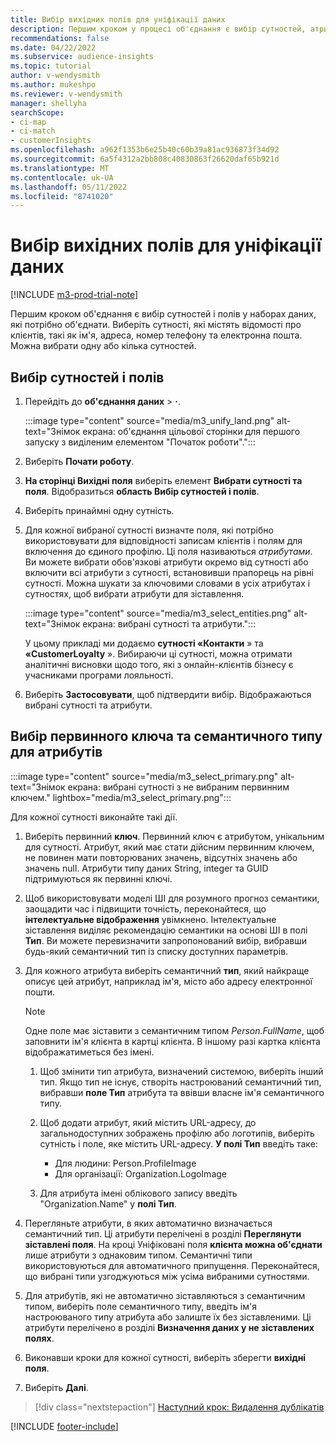 ```yaml
---
title: Вибір вихідних полів для уніфікації даних
description: Першим кроком у процесі об'єднання є вибір сутностей, атрибутів, первинних ключів і семантичних типів для зіставлення даних з єдиним профілем клієнта.
recommendations: false
ms.date: 04/22/2022
ms.subservice: audience-insights
ms.topic: tutorial
author: v-wendysmith
ms.author: mukeshpo
ms.reviewer: v-wendysmith
manager: shellyha
searchScope:
- ci-map
- ci-match
- customerInsights
ms.openlocfilehash: a962f1353b6e25b40c60b39a81ac936873f34d92
ms.sourcegitcommit: 6a5f4312a2bb808c40830863f26620daf65b921d
ms.translationtype: MT
ms.contentlocale: uk-UA
ms.lasthandoff: 05/11/2022
ms.locfileid: "8741020"
---
```

# <a name="select-source-fields-for-data-unification"></a>Вибір вихідних полів для уніфікації даних

[!INCLUDE [m3-prod-trial-note](includes/m3-prod-trial-note.md)]

Першим кроком об'єднання є вибір сутностей і полів у наборах даних, які потрібно об'єднати. Виберіть сутності, які містять відомості про клієнтів, такі як ім'я, адреса, номер телефону та електронна пошта. Можна вибрати одну або кілька сутностей.

## <a name="select-entities-and-fields"></a>Вибір сутностей і полів

1. Перейдіть до **об'єднання даних** > **·**.

   :::image type="content" source="media/m3_unify_land.png" alt-text="Знімок екрана: об'єднання цільової сторінки для першого запуску з виділеним елементом &quot;Початок роботи&quot;.":::

1. Виберіть **Почати роботу**.

1. **На сторінці Вихідні поля** виберіть елемент **Вибрати сутності та поля**. Відобразиться **область Вибір сутностей і полів**.

1. Виберіть принаймні одну сутність.

1. Для кожної вибраної сутності визначте поля, які потрібно використовувати для відповідності записам клієнтів і полям для включення до єдиного профілю. Ці поля називаються *атрибутами*. Ви можете вибрати обов'язкові атрибути окремо від сутності або включити всі атрибути з сутності, встановивши прапорець на рівні сутності. Можна шукати за ключовими словами в усіх атрибутах і сутностях, щоб вибрати атрибути для зіставлення.

   :::image type="content" source="media/m3_select_entities.png" alt-text="Знімок екрана: вибрані сутності та атрибути.":::

   У цьому прикладі ми додаємо **сутності «Контакти** » та **«CustomerLoyalty** ». Вибираючи ці сутності, можна отримати аналітичні висновки щодо того, які з онлайн-клієнтів бізнесу є учасниками програми лояльності.

1. Виберіть **Застосовувати**, щоб підтвердити вибір. Відображаються вибрані сутності та атрибути.

## <a name="select-primary-key-and-semantic-type-for-attributes"></a>Вибір первинного ключа та семантичного типу для атрибутів

   :::image type="content" source="media/m3_select_primary.png" alt-text="Знімок екрана: вибрані сутності з не вибраним первинним ключем." lightbox="media/m3_select_primary.png":::

Для кожної сутності виконайте такі дії.

1. Виберіть первинний **ключ**. Первинний ключ є атрибутом, унікальним для сутності. Атрибут, який має стати дійсним первинним ключем, не повинен мати повторюваних значень, відсутніх значень або значень null. Атрибути типу даних String, integer та GUID підтримуються як первинні ключі.

1. Щоб використовувати моделі ШІ для розумного прогноз семантики, заощадити час і підвищити точність, переконайтеся, що **інтелектуальне відображення** увімкнено. Інтелектуальне зіставлення виділяє рекомендацію семантики на основі ШІ в полі **Тип**. Ви можете перевизначити запропонований вибір, вибравши будь-який семантичний тип із списку доступних параметрів.

1. Для кожного атрибута виберіть семантичний **тип**, який найкраще описує цей атрибут, наприклад ім'я, місто або адресу електронної пошти.

   > [!NOTE]
   > Одне поле має зіставити з семантичним типом *Person.FullName*, щоб заповнити ім'я клієнта в картці клієнта. В іншому разі картка клієнта відображатиметься без імені.

   1. Щоб змінити тип атрибута, визначений системою, виберіть інший тип. Якщо тип не існує, створіть настроюваний семантичний тип, вибравши **поле Тип** атрибута та ввівши власне ім'я семантичного типу.

   1. Щоб додати атрибут, який містить URL-адресу, до загальнодоступних зображень профілю або логотипів, виберіть сутність і поле, яке містить URL-адресу. **У полі Тип** введіть таке:
      - Для людини: Person.ProfileImage
      - Для організації: Organization.LogoImage

   1. Для атрибута імені облікового запису введіть "Organization.Name" у **полі Тип**.

1. Перегляньте атрибути, в яких автоматично визначається семантичний тип. Ці атрибути перелічені в розділі **Переглянути зіставлені поля**. На кроці Уніфіковані поля **клієнта можна об'єднати** лише атрибути з однаковим типом. Семантичні типи використовуються для автоматичного припущення. Переконайтеся, що вибрані типи узгоджуються між усіма вибраними сутностями.

1. Для атрибутів, які не автоматично зіставляються з семантичним типом, виберіть поле семантичного типу, введіть ім'я настроюваного типу атрибута або залиште їх без зіставленими. Ці атрибути перелічено в розділі **Визначення даних у не зіставлених полях**.

1. Виконавши кроки для кожної сутності, виберіть зберегти **вихідні поля**.

1. Виберіть **Далі**.

> [!div class="nextstepaction"]
> [Наступний крок: Видалення дублікатів](remove-duplicates.md)

[!INCLUDE [footer-include](includes/footer-banner.md)]
